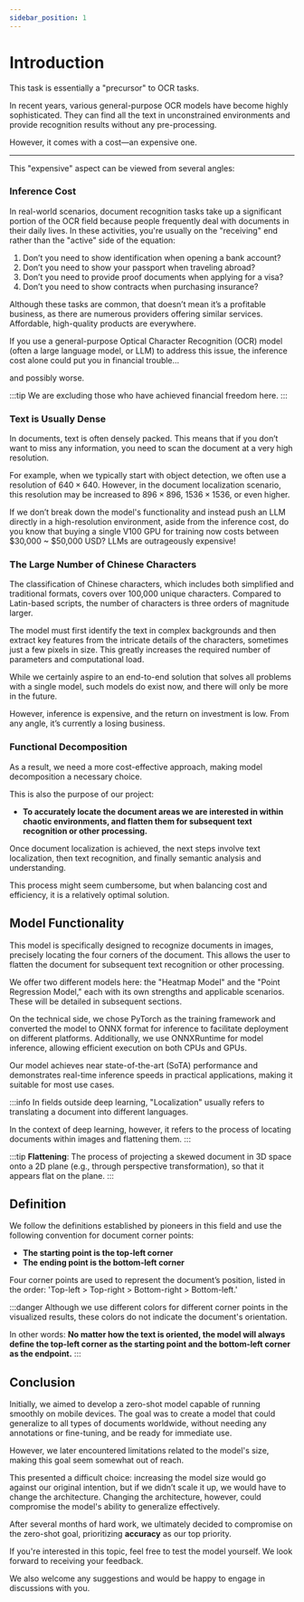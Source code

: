 ```yaml
---
sidebar_position: 1
---
```


# Introduction

This task is essentially a "precursor" to OCR tasks.

In recent years, various general-purpose OCR models have become highly sophisticated. They can find all the text in unconstrained environments and provide recognition results without any pre-processing.

However, it comes with a cost—an expensive one.

---

This "expensive" aspect can be viewed from several angles:

### Inference Cost

In real-world scenarios, document recognition tasks take up a significant portion of the OCR field because people frequently deal with documents in their daily lives. In these activities, you're usually on the "receiving" end rather than the "active" side of the equation:

1. Don’t you need to show identification when opening a bank account?
2. Don’t you need to show your passport when traveling abroad?
3. Don’t you need to provide proof documents when applying for a visa?
4. Don’t you need to show contracts when purchasing insurance?

Although these tasks are common, that doesn’t mean it’s a profitable business, as there are numerous providers offering similar services. Affordable, high-quality products are everywhere.

If you use a general-purpose Optical Character Recognition (OCR) model (often a large language model, or LLM) to address this issue, the inference cost alone could put you in financial trouble...

and possibly worse.

:::tip
We are excluding those who have achieved financial freedom here.
:::

### Text is Usually Dense

In documents, text is often densely packed. This means that if you don’t want to miss any information, you need to scan the document at a very high resolution.

For example, when we typically start with object detection, we often use a resolution of $640 \times 640$. However, in the document localization scenario, this resolution may be increased to $896 \times 896$, $1536 \times 1536$, or even higher.

If we don’t break down the model's functionality and instead push an LLM directly in a high-resolution environment, aside from the inference cost, do you know that buying a single V100 GPU for training now costs between \$30,000 ~ \$50,000 USD? LLMs are outrageously expensive!

### The Large Number of Chinese Characters

The classification of Chinese characters, which includes both simplified and traditional formats, covers over 100,000 unique characters. Compared to Latin-based scripts, the number of characters is three orders of magnitude larger.

The model must first identify the text in complex backgrounds and then extract key features from the intricate details of the characters, sometimes just a few pixels in size. This greatly increases the required number of parameters and computational load.

While we certainly aspire to an end-to-end solution that solves all problems with a single model, such models do exist now, and there will only be more in the future.

However, inference is expensive, and the return on investment is low. From any angle, it’s currently a losing business.

### Functional Decomposition

As a result, we need a more cost-effective approach, making model decomposition a necessary choice.

This is also the purpose of our project:

- **To accurately locate the document areas we are interested in within chaotic environments, and flatten them for subsequent text recognition or other processing.**

Once document localization is achieved, the next steps involve text localization, then text recognition, and finally semantic analysis and understanding.

This process might seem cumbersome, but when balancing cost and efficiency, it is a relatively optimal solution.

## Model Functionality

This model is specifically designed to recognize documents in images, precisely locating the four corners of the document. This allows the user to flatten the document for subsequent text recognition or other processing.

We offer two different models here: the "Heatmap Model" and the "Point Regression Model," each with its own strengths and applicable scenarios. These will be detailed in subsequent sections.

On the technical side, we chose PyTorch as the training framework and converted the model to ONNX format for inference to facilitate deployment on different platforms. Additionally, we use ONNXRuntime for model inference, allowing efficient execution on both CPUs and GPUs.

Our model achieves near state-of-the-art (SoTA) performance and demonstrates real-time inference speeds in practical applications, making it suitable for most use cases.

:::info
In fields outside deep learning, "Localization" usually refers to translating a document into different languages.

In the context of deep learning, however, it refers to the process of locating documents within images and flattening them.
:::

:::tip
**Flattening**: The process of projecting a skewed document in 3D space onto a 2D plane (e.g., through perspective transformation), so that it appears flat on the plane.
:::

## Definition

We follow the definitions established by pioneers in this field and use the following convention for document corner points:

- **The starting point is the top-left corner**
- **The ending point is the bottom-left corner**

Four corner points are used to represent the document’s position, listed in the order: 'Top-left > Top-right > Bottom-right > Bottom-left.'

:::danger
Although we use different colors for different corner points in the visualized results, these colors do not indicate the document's orientation.

In other words: **No matter how the text is oriented, the model will always define the top-left corner as the starting point and the bottom-left corner as the endpoint.**
:::

## Conclusion

Initially, we aimed to develop a zero-shot model capable of running smoothly on mobile devices. The goal was to create a model that could generalize to all types of documents worldwide, without needing any annotations or fine-tuning, and be ready for immediate use.

However, we later encountered limitations related to the model's size, making this goal seem somewhat out of reach.

This presented a difficult choice: increasing the model size would go against our original intention, but if we didn’t scale it up, we would have to change the architecture. Changing the architecture, however, could compromise the model's ability to generalize effectively.

After several months of hard work, we ultimately decided to compromise on the zero-shot goal, prioritizing **accuracy** as our top priority.

If you're interested in this topic, feel free to test the model yourself. We look forward to receiving your feedback.

We also welcome any suggestions and would be happy to engage in discussions with you.

